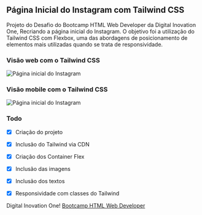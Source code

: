 ## Página Inicial do Instagram com Tailwind CSS

Projeto do Desafio do  Bootcamp HTML Web Developer da Digital Inovation One, Recriando a página inicial do Instagram. O objetivo foi a utilização do Tailwind CSS com Flexbox, uma das abordagens de posicionamento de elementos mais utilizadas quando se trata de responsividade. 

### Visão web com o Tailwind CSS

![Página inicial do Instagram](https://github.com/joaopaulomirandamatias/Pagina-Inicial-do-Instagram/blob/main/img/intagram01.png?raw=true)


### Visão mobile com o Tailwind CSS

![Página inicial do Instagram](https://github.com/joaopaulomirandamatias/Pagina-Inicial-do-Instagram/blob/main/img/intagram02.png?raw=true)


### Todo

- [x] Criação do projeto 
- [x] Inclusão do Tailwind via CDN
- [x] Criação dos Container Flex
- [x] Inclusão das imagens
- [x] Inclusão dos textos
- [x] Responsividade com classes do Tailwind


Digital Inovation One!
[Bootcamp HTML Web Developer](https://web.dio.me/track/html-web-developer)